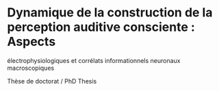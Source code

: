 # Dynamique de la construction de la perception auditive consciente : Aspects
électrophysiologiques et corrélats informationnels neuronaux
macroscopiques

Thèse de doctorat / PhD Thesis
